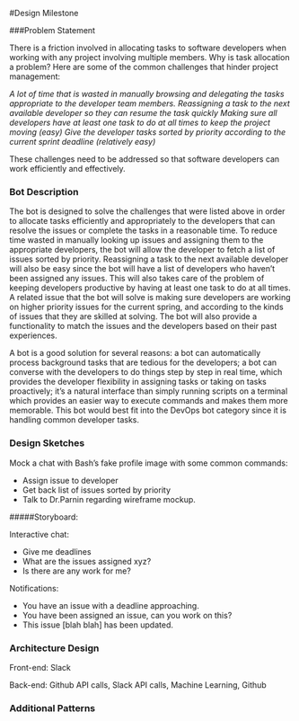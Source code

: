 #Design Milestone

###Problem Statement

There is a friction involved in allocating tasks to software developers when working with any project involving multiple members. Why is task allocation a problem? Here are some of the common challenges that hinder project management: 

  *A lot of time that is wasted in manually browsing and delegating the tasks appropriate to the developer team members.*
  *Reassigning a task to the next available developer so they can resume the task quickly*
  *Making sure all developers have at least one task to do at all times to keep the project moving (easy)*
  *Give the developer tasks sorted by priority according to the current sprint deadline (relatively easy)*

These challenges need to be addressed so that software developers can work efficiently and effectively.

### Bot Description 

The bot is designed to solve the challenges that were listed above in order to allocate tasks efficiently and appropriately to the developers that can resolve the issues or complete the tasks in a reasonable time. To reduce time wasted in manually looking up issues and assigning them to the appropriate developers, the bot will allow the developer to fetch a list of issues sorted by priority. Reassigning a task to the next available developer will also be easy since the bot will have a list of developers who haven’t been assigned any issues. This will also takes care of the problem of keeping developers productive by having at least one task to do at all times. A related issue that the bot will solve is making sure developers are working on higher priority issues for the current spring, and according to the kinds of issues that they are skilled at solving. The bot will also provide a functionality to match the issues and the developers based on their past experiences.

A bot is a good solution for several reasons: a bot can automatically process background tasks that are tedious for the developers; a bot can converse with the developers to do things step by step in real time, which provides the developer flexibility in assigning tasks or taking on tasks proactively; it’s a natural interface than simply running scripts on a terminal which provides an easier way to execute commands and makes them more memorable. This bot would best fit into the DevOps bot category since it is handling common developer tasks.


### Design Sketches 
Mock a chat with Bash’s fake profile image with some common commands:

- Assign issue to developer
- Get back list of issues sorted by priority
- Talk to Dr.Parnin regarding wireframe mockup.

#####Storyboard: 

Interactive chat:
- Give me deadlines
- What are the issues assigned xyz?
- Is there are any work for me?

Notifications:
- You have an issue with a deadline approaching.
- You have been assigned an issue, can you work on this?
- This issue [blah blah] has been updated.



### Architecture Design 

Front-end: Slack

Back-end: Github API calls, Slack API calls, Machine Learning, Github 


### Additional Patterns 
